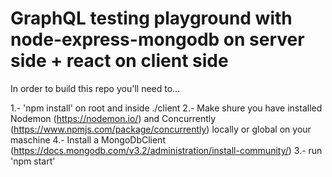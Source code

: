 # GraphQL testing playground with node-express-mongodb on server side + react on client side

In order to build this repo you'll need to...

1.- 'npm install' on root and inside ./client
2.- Make shure you have installed Nodemon (https://nodemon.io/)  and Concurrently (https://www.npmjs.com/package/concurrently) locally or global on your maschine
4.- Install a MongoDbClient (https://docs.mongodb.com/v3.2/administration/install-community/)
3.- run 'npm start'
